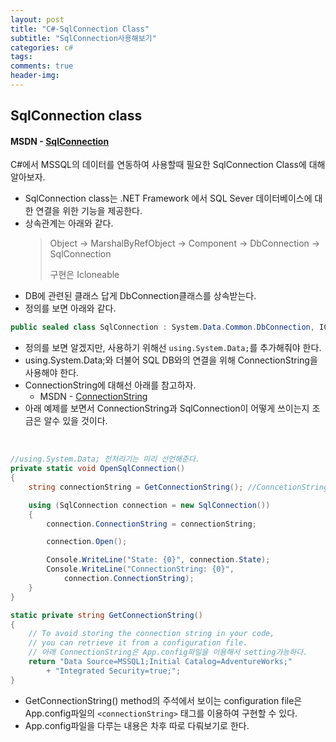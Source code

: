 ```yaml
---  
layout: post  
title: "C#-SqlConnection Class"  
subtitle: "SqlConnection사용해보기"  
categories: c#
tags: 
comments: true  
header-img: 
---  
```

## SqlConnection class
#### MSDN - [SqlConnection](https://docs.microsoft.com/ko-kr/dotnet/api/system.data.sqlclient.sqlconnection?view=dotnet-plat-ext-5.0)
C#에서 MSSQL의 데이터를 연동하여 사용할때 필요한 SqlConnection Class에 대해 알아보자.
- SqlConnection class는 .NET Framework 에서 SQL Sever 데이터베이스에 대한 연결을 위한 기능을 제공한다.
- 상속관계는 아래와 같다.
   > Object -> MarshalByRefObject -> Component -> DbConnection -> SqlConnection
   > 
   > 구현은 Icloneable
- DB에 관련된 클래스 답게 DbConnection클래스를 상속받는다.
- 정의를 보면 아래와 같다.
```csharp
public sealed class SqlConnection : System.Data.Common.DbConnection, ICloneable
```
- 정의를 보면 알겠지만, 사용하기 위해선 ```using.System.Data;```를 추가해줘야 한다.
- using.System.Data;와 더불어 SQL DB와의 연결을 위해 ConnectionString을 사용해야 한다.
- ConnectionString에 대해선 아래를 참고하자.
  - MSDN - [ConnectionString](https://docs.microsoft.com/ko-kr/dotnet/api/system.data.sqlclient.sqlconnection.connectionstring?view=dotnet-plat-ext-5.0)
- 아래 예제를 보면서 ConnectionString과 SqlConnection이 어떻게 쓰이는지 조금은 알수 있을 것이다.

<br/>

```csharp
//using.System.Data; 전처리기는 미리 선언해준다.
private static void OpenSqlConnection()
{
    string connectionString = GetConnectionString(); //ConncetionString을 담기 위한 인스턴스 생성

    using (SqlConnection connection = new SqlConnection())
    {
        connection.ConnectionString = connectionString;

        connection.Open();

        Console.WriteLine("State: {0}", connection.State);
        Console.WriteLine("ConnectionString: {0}",
            connection.ConnectionString);
    }
}

static private string GetConnectionString()
{
    // To avoid storing the connection string in your code,
    // you can retrieve it from a configuration file.
    // 아래 ConnectionString은 App.config파일을 이용해서 setting가능하다.
    return "Data Source=MSSQL1;Initial Catalog=AdventureWorks;"
        + "Integrated Security=true;";
}
``` 

- GetConnectionString() method의 주석에서 보이는 configuration file은 App.config파일의 ```<connectionString>``` 태그를 이용하여 구현할 수 있다.
- App.config파일을 다루는 내용은 차후 따로 다뤄보기로 한다.